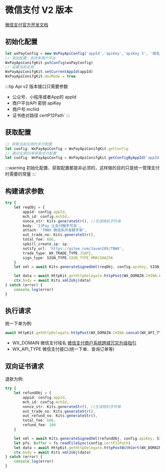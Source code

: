 # 微信支付 V2 版本


[微信支付官方开发文档](https://pay.weixin.qq.com/wiki/doc/apiv3/wxpay/pages/api.shtml)

## 初始化配置

```TypeScript
let wxPayConfig = new WxPayApiConfig('appId','apiKey','apiKey 3', '域名','mchId', 'certPath', 'certP12Path','keyPath','providerAppId','provideMchId')
// 添加配置，支持多商户平台
WxPayApiConifgKit.putConfig(wxPayConfig)
// 设置当前应用
WxPayApiConifgKit.setCurrentAppId(appId)
WxPayApiConifgKit.devMode = true
```
:::tip
Api v2 版本接口只需要参数 
- 公众号、小程序或者App的 appId
- 商户平台API 密钥 apiKey
- 商户号 mchId
- 证书绝对路径 certP12Path`
:::

## 获取配置

```TypeScript
// 获取当前应用的支付配置
let config: WxPayApiConfig = WxPayApiConifgKit.getConfig
// 通过应用ID来获取支付配置
let config: WxPayApiConfig = WxPayApiConifgKit.getConfigByAppId('appId')
```

:::warning
初始化配置、获取配置都是非必须的，这样做的目的只是统一管理支付时需要的常量
:::


## 构建请求参数

```TypeScript
try {
    let reqObj = {
        appid: config.appId,
        mch_id: config.mchId,
        nonce_str: Kits.generateStr(), //生成随机字符串
        body: 'IJPay 让支付触手可及',
        attach: 'TNWX 微信系开发脚手架',
        out_trade_no: Kits.generateStr(),
        total_fee: 666,
        spbill_create_ip: ip,
        notify_url: 'https://gitee.com/Javen205/TNWX',
        trade_type: WX_TRADE_TYPE.JSAPI,
        sign_type: SIGN_TYPE.SIGN_TYPE_HMACSHA256
    }
    let xml = await Kits.generateSignedXml(reqObj, config.apiKey, SIGN_TYPE.SIGN_TYPE_HMACSHA256)

    let data = await HttpKit.getHttpDelegate.httpPost(WX_DOMAIN.CHINA.concat(WX_API_TYPE.UNIFIED_ORDER), xml)
    ctx.body = await Kits.xml2obj(data)
} catch (error) {
    console.log(error)
}

```

## 执行请求

统一下单为例:

```TypeScript
await HttpKit.getHttpDelegate.httpPost(WX_DOMAIN.CHINA.concat(WX_API_TYPE.UNIFIED_ORDER), xml)
```

- WX_DOMAIN 微信支付域名 [微信支付商户系统跨城冗灾升级指引](https://pay.weixin.qq.com/wiki/doc/api/micropay.php?chapter=23_6&index=4)
- WX_API_TYPE 微信支付接口(统一下单、查询订单等)

## 双向证书请求

退款为例:

```TypeScript
try {
    let refundObj = {
        appid: config.appId,
        mch_id: config.mchId,
        nonce_str: Kits.generateStr(), //生成随机字符串
        out_trade_no: Kits.generateStr(),
        out_refund_no: Kits.generateStr(),
        total_fee: 666,
        refund_fee: 100
    }

    let xml = await Kits.generateSignedXml(refundObj, config.apiKey, SIGN_TYPE.SIGN_TYPE_MD5)
    let pfx: Buffer = fs.readFileSync(config.certP12Path)
    let data = await HttpKit.getHttpDelegate.httpPostWithCert(WX_DOMAIN.CHINA.concat(WX_API_TYPE.REFUND), xml, pfx, config.mchId)
    ctx.body = await Kits.xml2obj(data)
} catch (error) {
    console.log(error)
}

```